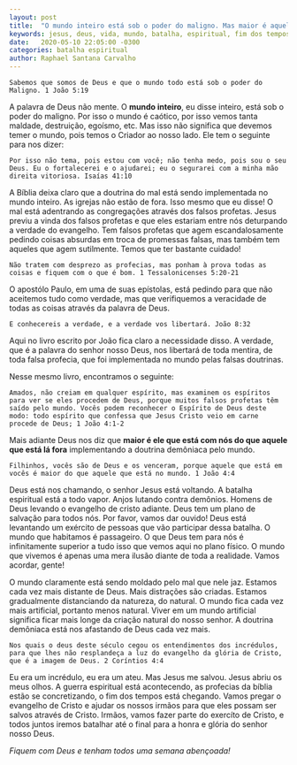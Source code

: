 ```yaml
---
layout: post
title:  "O mundo inteiro está sob o poder do maligno. Mas maior é aquele que está comigo."
keywords: jesus, deus, vida, mundo, batalha, espiritual, fim dos tempos
date:   2020-05-10 22:05:00 -0300
categories: batalha espiritual
author: Raphael Santana Carvalho
---
```


`Sabemos que somos de Deus e que o mundo todo está sob o poder do Maligno. 1 João 5:19`

A palavra de Deus não mente. O **mundo inteiro**, eu disse inteiro, está sob o poder do maligno. Por isso o mundo é caótico, por isso vemos tanta maldade, destruição, egoísmo, etc. Mas isso não significa que devemos temer o mundo, pois temos o Criador ao nosso lado. Ele tem o seguinte para nos dizer:

`
Por isso não tema, pois estou com você;
não tenha medo, pois sou o seu Deus.
Eu o fortalecerei e o ajudarei;
eu o segurarei
com a minha mão direita vitoriosa.
Isaías 41:10
`

A Bíblia deixa claro que a doutrina do mal está sendo implementada no mundo inteiro. As igrejas não estão de fora. Isso mesmo que eu disse! O mal está adentrando as congregações através dos falsos profetas. Jesus previu a vinda dos falsos profetas e que eles estariam entre nós deturpando a verdade do evangelho. Tem falsos profetas que agem escandalosamente pedindo coisas absurdas em troca de promessas falsas, mas também tem aqueles que agem sutilmente. Temos que ter bastante cuidado!

`Não tratem com desprezo as profecias, mas ponham à prova todas as coisas e fiquem com o que é bom. 1 Tessalonicenses 5:20-21`

O apostólo Paulo, em uma de suas epístolas, está pedindo para que não aceitemos tudo como verdade, mas que verifiquemos a veracidade de todas as coisas através da palavra de Deus.

`E conhecereis a verdade, e a verdade vos libertará. João 8:32`

Aqui no livro escrito por João fica claro a necessidade disso. A verdade, que é a palavra do senhor nosso Deus, nos libertará de toda mentira, de toda falsa profecia, que foi implementada no mundo pelas falsas doutrinas.

Nesse mesmo livro, encontramos o seguinte:

`Amados, não creiam em qualquer espírito, mas examinem os espíritos para ver se eles procedem de Deus, porque muitos falsos profetas têm saído pelo mundo. Vocês podem reconhecer o Espírito de Deus deste modo: todo espírito que confessa que Jesus Cristo veio em carne procede de Deus; 1 João 4:1-2`

Mais adiante Deus nos diz que **maior é ele que está com nós do que aquele que está lá fora** implementando a doutrina demôniaca pelo mundo. 

`Filhinhos, vocês são de Deus e os venceram, porque aquele que está em vocês é maior do que aquele que está no mundo. 1 João 4:4`

Deus está nos chamando, o senhor Jesus está voltando. A batalha espiritual está a todo vapor. Anjos lutando contra demônios. Homens de Deus levando o evangelho de cristo adiante. Deus tem um plano de salvação para todos nós. Por favor, vamos dar ouvido! Deus está levantando um exército de pessoas que vão participar dessa batalha. O mundo que habitamos é passageiro. O que Deus tem para nós é infinitamente superior a tudo isso que vemos aqui no plano físico. O mundo que vivemos é apenas uma mera ilusão diante de toda a realidade. Vamos acordar, gente!

O mundo claramente está sendo moldado pelo mal que nele jaz. Estamos cada vez mais distante de Deus. Mais distrações são criadas. Estamos gradualmente distanciando da natureza, do natural. O mundo fica cada vez mais artificial, portanto menos natural. Viver em um mundo artificial significa ficar mais longe da criação natural do nosso senhor. A doutrina demôniaca está nos afastando de Deus cada vez mais.

`Nos quais o deus deste século cegou os entendimentos dos incrédulos, para que lhes não resplandeça a luz do evangelho da glória de Cristo, que é a imagem de Deus. 2 Coríntios 4:4`

Eu era um incrédulo, eu era um ateu. Mas Jesus me salvou. Jesus abriu os meus olhos. A guerra espiritual está acontecendo, as profecias da bíblia estão se concretizando, o fim dos tempos está chegando. Vamos pregar o evangelho de Cristo e ajudar os nossos irmãos para que eles possam ser salvos através de Cristo. Irmãos, vamos fazer parte do exercíto de Cristo, e todos juntos iremos batalhar até o final para a honra e glória do senhor nosso Deus.

*Fiquem com Deus e tenham todos uma semana abençoada!*



